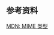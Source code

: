 ## 参考资料
[MDN: MIME 类型](https://developer.mozilla.org/zh-CN/docs/Web/HTTP/Basics_of_HTTP/MIME_types)  
